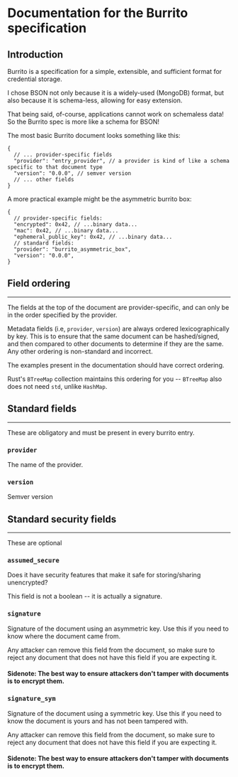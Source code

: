 # Documentation for the Burrito specification

## Introduction

Burrito is a specification for a simple, extensible, and sufficient format for credential storage.

I chose BSON not only because it is a widely-used (MongoDB) format, but also because it is schema-less, allowing for
easy extension.

That being said, of-course, applications cannot work on schemaless data! So the Burrito spec is more like a schema
for BSON!

The most basic Burrito document looks something like this:

```json5
{
  // ... provider-specific fields
  "provider": "entry_provider", // a provider is kind of like a schema specific to that document type
  "version": "0.0.0", // semver version
  // ... other fields
}
```

A more practical example might be the asymmetric burrito box:

```json5
{
  // provider-specific fields:
  "encrypted": 0x42, // ...binary data...
  "mac": 0x42, // ...binary data...
  "ephemeral_public_key": 0x42, // ...binary data...
  // standard fields:
  "provider": "burrito_asymmetric_box",
  "version": "0.0.0",
}
```

## Field ordering
<hr />

The fields at the top of the document are provider-specific, and can only be in the order specified by the provider.

Metadata fields (i.e, `provider`, `version`) are always ordered lexicographically by key. This is to ensure that the same document can be hashed/signed, and then
compared to other documents to determine if they are the same. Any other ordering is non-standard and incorrect.

The examples present in the documentation should have correct ordering.

Rust's `BTreeMap` collection maintains this ordering for you -- `BTreeMap` also does not need `std`, unlike `HashMap`.

## Standard fields
<hr /> 

These are obligatory and must be present in every burrito entry.

### `provider`
The name of the provider.

### `version`
Semver version

## Standard security fields
<hr />

These are optional

### `assumed_secure`
Does it have security features that make it safe for storing/sharing unencrypted?

This field is not a boolean -- it is actually a signature.

### `signature`
Signature of the document using an asymmetric key. Use this if you need to know where the document came from.

Any attacker can remove this field from the document, so make sure to reject any document that does not have this field if you are expecting it.

#### Sidenote: The best way to ensure attackers don't tamper with documents is to encrypt them.

### `signature_sym`
Signature of the document using a symmetric key. Use this if you need to know the document is yours and has not been tampered with.

Any attacker can remove this field from the document, so make sure to reject any document that does not have this field if you are expecting it.

#### Sidenote: The best way to ensure attackers don't tamper with documents is to encrypt them.